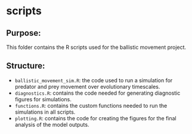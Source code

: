 # scripts

## Purpose:

This folder contains the R scripts used for the ballistic movement project.

## Structure:

- `ballistic_movement_sim.R`: the code used to run a simulation for predator and prey movement over evolutionary timescales.
- `diagnostics.R`: contains the code needed for generating diagnostic figures for simulations.
- `functions.R`: contains the custom functions needed to run the simulations in all scripts.
- `plotting.R`: contains the code for creating the figures for the final analysis of the model outputs. 